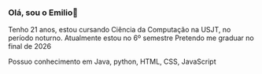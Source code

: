 ### Olá, sou o Emilio👋

Tenho 21 anos, estou cursando Ciência da Computação na USJT, no período noturno. Atualmente estou no 6º semestre
Pretendo me graduar no final de 2026

Possuo conhecimento em Java, python, HTML, CSS, JavaScript
<!--
**oEmailou02/oEmailou02** is a ✨ _special_ ✨ repository because its `README.md` (this file) appears on your GitHub profile.

Here are some ideas to get you started:

- 🔭 I’m currently working on ...
- 🌱 I’m currently learning ...
- 👯 I’m looking to collaborate on ...
- 🤔 I’m looking for help with ...
- 💬 Ask me about ...
- 📫 How to reach me: ...
- 😄 Pronouns: ...
- ⚡ Fun fact: ...
-->
